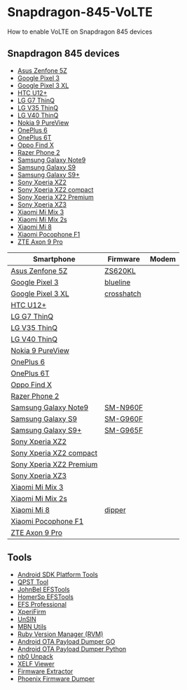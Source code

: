 # Snapdragon-845-VoLTE
How to enable VoLTE on Snapdragon 845 devices

## Snapdragon 845 devices
- [Asus Zenfone 5Z](https://www.gsmarena.com/asus_zenfone_5z_zs620kl-9096.php)
- [Google Pixel 3](https://www.gsmarena.com/google_pixel_3-9256.php)
- [Google Pixel 3 XL](https://www.gsmarena.com/google_pixel_3_xl-9257.php)
- [HTC U12+](https://www.gsmarena.com/htc_u12+-9119.php)
- [LG G7 ThinQ](https://www.gsmarena.com/lg_g7_thinq-9115.php)
- [LG V35 ThinQ](https://www.gsmarena.com/lg_v35_thinq-9191.php)
- [LG V40 ThinQ](https://www.gsmarena.com/lg_v40_thinq-9300.php)
- [Nokia 9 PureView](https://www.gsmarena.com/nokia_9_pureview-8867.php)
- [OnePlus 6](https://www.gsmarena.com/oneplus_6-9109.php)
- [OnePlus 6T](https://www.gsmarena.com/oneplus_6t-9350.php)
- [Oppo Find X](https://www.gsmarena.com/oppo_find_x-7885.php)
- [Razer Phone 2](https://www.gsmarena.com/razer_phone_2-9363.php)
- [Samsung Galaxy Note9](https://www.gsmarena.com/samsung_galaxy_note9-9163.php)
- [Samsung Galaxy S9](https://www.gsmarena.com/samsung_galaxy_s9-8966.php)
- [Samsung Galaxy S9+](https://www.gsmarena.com/samsung_galaxy_s9+-8967.php)
- [Sony Xperia XZ2](https://www.gsmarena.com/sony_xperia_xz2-9081.php)
- [Sony Xperia XZ2 compact](https://www.gsmarena.com/sony_xperia_xz2_compact-9082.php)
- [Sony Xperia XZ2 Premium](https://www.gsmarena.com/sony_xperia_xz2_premium-9166.php)
- [Sony Xperia XZ3](https://www.gsmarena.com/sony_xperia_xz3-9232.php)
- [Xiaomi Mi Mix 3](https://www.gsmarena.com/xiaomi_mi_mix_3-9378.php)
- [Xiaomi Mi Mix 2s](https://www.gsmarena.com/xiaomi_mi_mix_2s-9067.php)
- [Xiaomi Mi 8](https://www.gsmarena.com/xiaomi_mi_8-9065.php)
- [Xiaomi Pocophone F1](https://www.gsmarena.com/xiaomi_pocophone_f1-9293.php)
- [ZTE Axon 9 Pro](https://www.gsmarena.com/zte_axon_9_pro-9069.php)

| Smartphone                                                                           | Firmware                                                                            | Modem |
|--------------------------------------------------------------------------------------|-------------------------------------------------------------------------------------|-------|
| [Asus Zenfone 5Z](https://www.gsmarena.com/asus_zenfone_5z_zs620kl-9096.php)         | [ZS620KL](https://www.asus.com/supportonly/zenfone%205z%20(zs620kl)/helpdesk_bios/) |       |
| [Google Pixel 3](https://www.gsmarena.com/google_pixel_3-9256.php)                   | [blueline](https://developers.google.com/android/images#blueline)                   |       |
| [Google Pixel 3 XL](https://www.gsmarena.com/google_pixel_3_xl-9257.php)             | [crosshatch](https://developers.google.com/android/images#crosshatch)               |       |
| [HTC U12+](https://www.gsmarena.com/htc_u12+-9119.php)                               |                                                                                     |       |
| [LG G7 ThinQ](https://www.gsmarena.com/lg_g7_thinq-9115.php)                         |                                                                                     |       |
| [LG V35 ThinQ](https://www.gsmarena.com/lg_v35_thinq-9191.php)                       |                                                                                     |       |
| [LG V40 ThinQ](https://www.gsmarena.com/lg_v40_thinq-9300.php)                       |                                                                                     |       |
| [Nokia 9 PureView](https://www.gsmarena.com/nokia_9_pureview-8867.php)               |                                                                                     |       |
| [OnePlus 6](https://www.gsmarena.com/oneplus_6-9109.php)                             |                                                                                     |       |
| [OnePlus 6T](https://www.gsmarena.com/oneplus_6t-9350.php)                           |                                                                                     |       |
| [Oppo Find X](https://www.gsmarena.com/oppo_find_x-7885.php)                         |                                                                                     |       |
| [Razer Phone 2](https://www.gsmarena.com/razer_phone_2-9363.php)                     |                                                                                     |       |
| [Samsung Galaxy Note9](https://www.gsmarena.com/samsung_galaxy_note9-9163.php)       | [SM-N960F](https://www.sammobile.com/samsung/galaxy-note9/firmware/)                |       |
| [Samsung Galaxy S9](https://www.gsmarena.com/samsung_galaxy_s9-8966.php)             | [SM-G960F](https://www.sammobile.com/samsung/galaxy-s9/firmware/)                   |       |
| [Samsung Galaxy S9+](https://www.gsmarena.com/samsung_galaxy_s9+-8967.php)           | [SM-G965F](https://www.sammobile.com/samsung/galaxy-s9-plus/firmware/)              |       |
| [Sony Xperia XZ2](https://www.gsmarena.com/sony_xperia_xz2-9081.php)                 |                                                                                     |       |
| [Sony Xperia XZ2 compact](https://www.gsmarena.com/sony_xperia_xz2_compact-9082.php) |                                                                                     |       |
| [Sony Xperia XZ2 Premium](https://www.gsmarena.com/sony_xperia_xz2_premium-9166.php) |                                                                                     |       |
| [Sony Xperia XZ3](https://www.gsmarena.com/sony_xperia_xz3-9232.php)                 |                                                                                     |       |
| [Xiaomi Mi Mix 3](https://www.gsmarena.com/xiaomi_mi_mix_3-9378.php)                 |                                                                                     |       |
| [Xiaomi Mi Mix 2s](https://www.gsmarena.com/xiaomi_mi_mix_2s-9067.php)               |                                                                                     |       |
| [Xiaomi Mi 8](https://www.gsmarena.com/xiaomi_mi_8-9065.php)                         | [dipper](https://mifirm.net/model/dipper.ttt)                                       |       |
| [Xiaomi Pocophone F1](https://www.gsmarena.com/xiaomi_pocophone_f1-9293.php)         |                                                                                     |       |
| [ZTE Axon 9 Pro](https://www.gsmarena.com/zte_axon_9_pro-9069.php)                   |                                                                                     |       |

## Tools

- [Android SDK Platform Tools](https://developer.android.com/studio/releases/platform-tools)
- [QPST Tool](https://qpsttool.com/)
- [JohnBel EFSTools](https://github.com/JohnBel/EfsTools)
- [HomerSp EFSTools](https://github.com/HomerSp/EfsTools)
- [EFS Professional](https://github.com/0x7c3d7c/EFS-Professional-Source)
- [XperiFirm](https://forum.xda-developers.com/t/tool-xperifirm-xperia-firmware-downloader-v5-6-5.2834142/)
- [UnSIN](https://forum.xda-developers.com/t/tool-unsin-sin-v3-v4-v5-unpacker-v1-13.3128106/)
- [MBN Utils](https://github.com/fenrir-naru/mbn_utils)
- [Ruby Version Manager (RVM)](https://github.com/rvm/rvm)
- [Android OTA Payload Dumper GO](https://github.com/ssut/payload-dumper-go)
- [Android OTA Payload Dumper Python](https://github.com/vm03/payload_dumper)
- [nb0 Unpack](https://github.com/HemanthJabalpuri/nb0-unpack)
- [XELF Viewer](https://github.com/horsicq/XELFViewer)
- [Firmware Extractor](https://github.com/AndroidDumps/Firmware_extractor)
- [Phoenix Firmware Dumper](https://github.com/DroidDumps/phoenix_firmware_dumper)
